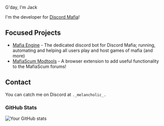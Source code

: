 G'day, I'm Jack

I'm the developer for [Discord Mafia](https://discord.gg/social-deduction)!

## Focused Projects
- [Mafia Engine](https://github.com/JacksonVirgo/mafia-engine-2.0) - The dedicated discord bot for Discord Mafia; running, automating and helping all users play and host games of mafia (and more)
- [MafiaScum Modtools](https://github.com/JacksonVirgo/mafiascum-modtools) - A browser extension to add useful functionality to the MafiaScum forums!

## Contact
You can catch me on Discord at `._melancholic_.`


### GitHub Stats
![Your GitHub stats](https://github-readme-stats.vercel.app/api?username=JacksonVirgo&show_icons=true&theme=radical)
